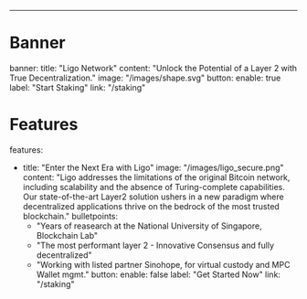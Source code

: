 ---
# Banner
banner:
  title: "Ligo Network"
  content: "Unlock the Potential of a Layer 2 with True Decentralization."
  image: "/images/shape.svg"
  button:
    enable: true
    label: "Start Staking"
    link: "/staking"

# Features
features:
  - title: "Enter the Next Era with Ligo"
    image: "/images/ligo_secure.png"
    content: "Ligo addresses the limitations of the original Bitcoin network, including scalability and the absence of Turing-complete capabilities. Our state-of-the-art Layer2 solution ushers in a new paradigm where decentralized applications thrive on the bedrock of the most trusted blockchain."
    bulletpoints:
      - "Years of reasearch at the National University of Singapore, Blockchain Lab"
      - "The most performant layer 2 - Innovative Consensus and fully decentralized"
      - "Working with listed partner Sinohope, for virtual custody and MPC Wallet mgmt."
    button:
      enable: false
      label: "Get Started Now"
      link: "/staking"
